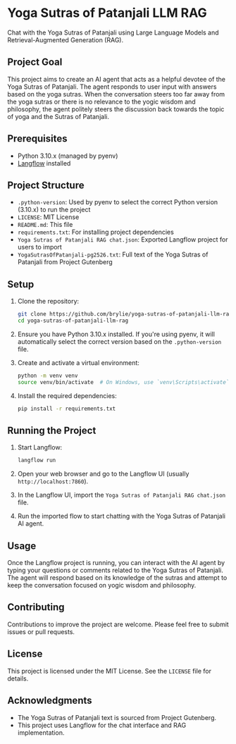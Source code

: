 # Yoga Sutras of Patanjali LLM RAG

Chat with the Yoga Sutras of Patanjali using Large Language Models and Retrieval-Augmented Generation (RAG).

## Project Goal

This project aims to create an AI agent that acts as a helpful devotee of the Yoga Sutras of Patanjali. The agent responds to user input with answers based on the yoga sutras. When the conversation steers too far away from the yoga sutras or there is no relevance to the yogic wisdom and philosophy, the agent politely steers the discussion back towards the topic of yoga and the Sutras of Patanjali.

## Prerequisites

- Python 3.10.x (managed by pyenv)
- [Langflow](https://github.com/logspace-ai/langflow) installed

## Project Structure

- `.python-version`: Used by pyenv to select the correct Python version (3.10.x) to run the project
- `LICENSE`: MIT License
- `README.md`: This file
- `requirements.txt`: For installing project dependencies
- `Yoga Sutras of Patanjali RAG chat.json`: Exported Langflow project for users to import
- `YogaSutrasOfPatanjali-pg2526.txt`: Full text of the Yoga Sutras of Patanjali from Project Gutenberg

## Setup

1. Clone the repository:
   ```sh
   git clone https://github.com/brylie/yoga-sutras-of-patanjali-llm-rag.git
   cd yoga-sutras-of-patanjali-llm-rag
   ```

2. Ensure you have Python 3.10.x installed. If you're using pyenv, it will automatically select the correct version based on the `.python-version` file.

3. Create and activate a virtual environment:
   ```sh
   python -m venv venv
   source venv/bin/activate  # On Windows, use `venv\Scripts\activate`
   ```

4. Install the required dependencies:
   ```sh
   pip install -r requirements.txt
   ```

## Running the Project

1. Start Langflow:
   ```sh
   langflow run
   ```

2. Open your web browser and go to the Langflow UI (usually `http://localhost:7860`).

3. In the Langflow UI, import the `Yoga Sutras of Patanjali RAG chat.json` file.

4. Run the imported flow to start chatting with the Yoga Sutras of Patanjali AI agent.

## Usage

Once the Langflow project is running, you can interact with the AI agent by typing your questions or comments related to the Yoga Sutras of Patanjali. The agent will respond based on its knowledge of the sutras and attempt to keep the conversation focused on yogic wisdom and philosophy.

## Contributing

Contributions to improve the project are welcome. Please feel free to submit issues or pull requests.

## License

This project is licensed under the MIT License. See the `LICENSE` file for details.

## Acknowledgments

- The Yoga Sutras of Patanjali text is sourced from Project Gutenberg.
- This project uses Langflow for the chat interface and RAG implementation.
